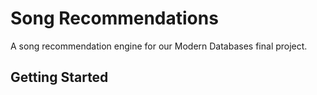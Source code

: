 # Song Recommendations
A song recommendation engine for our Modern Databases final project.

## Getting Started
